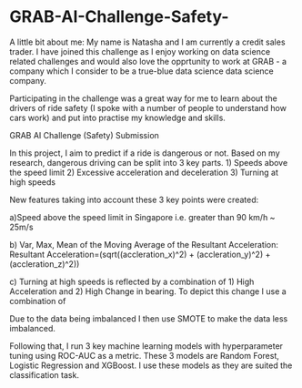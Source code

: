 # GRAB-AI-Challenge-Safety-

A little bit about me: 
My name is Natasha and I am currently a credit sales trader. I have joined this challenge as I enjoy working on data science related challenges and would also love the opprtunity to work at GRAB - a company which I consider to be a true-blue data science data science company. 

Participating in the challenge was a great way for me to learn about the drivers of ride safety (I spoke with a number of people to understand how cars work) and put into practise my knowledge and skills. 



GRAB AI Challenge (Safety) Submission


In this project, I aim to predict if a ride is dangerous or not. Based on my research, dangerous driving can be split into 3 key parts. 1) Speeds above the speed limit 2) Excessive acceleration and deceleration 3) Turning at high speeds


New features taking into account these 3 key points were created: 

 a)Speed above the speed limit in Singapore i.e. greater than 90 km/h ~ 25m/s 
	
 b) Var, Max, Mean of the Moving Average of the Resultant Acceleration:  Resultant Acceleration=(sqrt((accleration_x)^2) + (accleration_y)^2) + (accleration_z)^2))
	
 c) Turning at high speeds is reflected by a combination of 1) High Acceleration and 2) High Change in bearing. To depict this change I use a combination of 
	
	
 Due to the data being imbalanced I then use SMOTE to make the data less imbalanced. 
	
	
Following that, I run 3 key machine learning models with hyperparameter tuning using ROC-AUC as a metric. These 3 models are Random Forest, Logistic Regression and XGBoost. I use these models as they are suited the classification task. 
 

